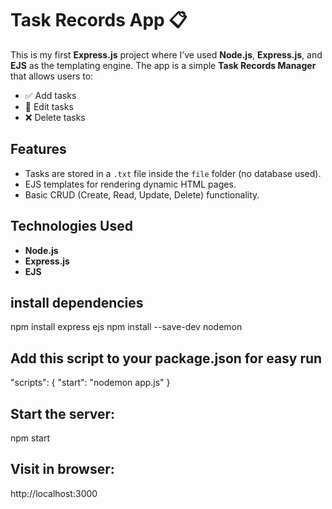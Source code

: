 # Task Records App 📋

This is my first **Express.js** project where I’ve used **Node.js**, **Express.js**, and **EJS** as the templating engine. The app is a simple **Task Records Manager** that allows users to:

- ✅ Add tasks  
- 📝 Edit tasks  
- ❌ Delete tasks  

## Features

- Tasks are stored in a `.txt` file inside the `file` folder (no database used).
- EJS templates for rendering dynamic HTML pages.
- Basic CRUD (Create, Read, Update, Delete) functionality.

## Technologies Used

- **Node.js**
- **Express.js**
- **EJS**


## install dependencies
npm install express ejs
npm install --save-dev nodemon


## Add this script to your package.json for easy run
"scripts": {
  "start": "nodemon app.js"
}


## Start the server:
npm start

## Visit in browser:
http://localhost:3000



